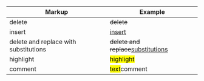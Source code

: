 <table><thead><tr><th>Markup</th><th>Example</th></tr></thead><tbody><tr><td>delete</td><td><del class="critic">delete</del></td></tr><tr><td>insert</td><td><ins class="critic">insert</ins></td></tr><tr><td>delete and replace with substitutions</td><td><del class="critic">delete and replace</del><ins class="critic">substitutions</ins></td></tr><tr><td>highlight</td><td><mark class="critic">highlight</mark></td></tr><tr><td>comment</td><td><mark class="critic">text</mark><span class="critic comment">comment</span></td></tr></tbody></table>